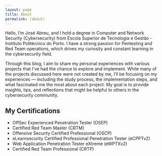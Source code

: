 ```yaml
---
layout: page
title: About
permalink: /about/
---
```



Hello, I’m José Abreu, and I hold a degree in Computer and Network Security (Cybersecurity) from Escola Superior de Tecnologia e Gestão - Instituto Politécnico do Porto. I have a strong passion for Pentesting and Red Team operations, which drives my curiosity and constant learning in the cybersecurity field.

Through this blog, I aim to share my personal experiences with various projects that I've had the chance to explore and implement. While many of the projects discussed here were not created by me, I’ll be focusing on my experiences — including the study process, the implementation steps, and what fascinated me the most about each project. My goal is to provide insights, tips, and reflections that might be helpful to others in the cybersecurity community.

## My Certifications

- OffSec Experienced Penetration Tester (OSEP)
- Certified Red Team Master (CRTM)
- Offensive Security Certified Professional (OSCP)
- eLearnsecurity Certified Professional Penetration Tester (eCPPTv2)
- Web Application Penetration Tester eXtreme  (eWPTXv2)
- Certified Red Team Professional (CRTP)
